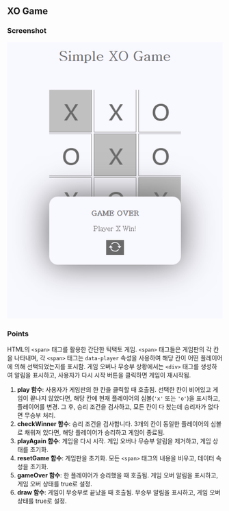 ## XO Game

### Screenshot

![screenshot](screenshot.png)

### Points

HTML의 `<span>` 태그를 활용한 간단한 틱택토 게임. `<span>` 태그들은 게임판의 각 칸을 나타내며, 각 `<span>` 태그는 `data-player` 속성을 사용하여 해당 칸이 어떤 플레이어에 의해 선택되었는지를 표시함. 게임 오버나 무승부 상황에서는 `<div>` 태그를 생성하여 알림을 표시하고, 사용자가 다시 시작 버튼을 클릭하면 게임이 재시작됨.

1. **play 함수**: 사용자가 게임판의 한 칸을 클릭할 때 호출됨. 선택한 칸이 비어있고 게임이 끝나지 않았다면, 해당 칸에 현재 플레이어의 심볼(`'x'` 또는 `'o'`)을 표시하고, 플레이어를 변경. 그 후, 승리 조건을 검사하고, 모든 칸이 다 찼는데 승리자가 없다면 무승부 처리.
2. **checkWinner 함수**: 승리 조건을 검사합니다. 3개의 칸이 동일한 플레이어의 심볼로 채워져 있다면, 해당 플레이어가 승리하고 게임이 종료됨.
3. **playAgain 함수**: 게임을 다시 시작. 게임 오버나 무승부 알림을 제거하고, 게임 상태를 초기화.
4. **resetGame 함수**: 게임판을 초기화. 모든 `<span>` 태그의 내용을 비우고, 데이터 속성을 초기화.
5. **gameOver 함수**: 한 플레이어가 승리했을 때 호출됨. 게임 오버 알림을 표시하고, 게임 오버 상태를 true로 설정.
6. **draw 함수**: 게임이 무승부로 끝났을 때 호출됨. 무승부 알림을 표시하고, 게임 오버 상태를 true로 설정.
